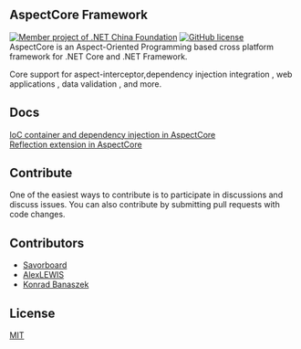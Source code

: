 ## AspectCore Framework
[![Member project of .NET China Foundation](https://github.com/dotnetcore/Home/blob/master/icons/member-project-of-netchina.png)](https://github.com/dotnetcore)
[![GitHub license](https://img.shields.io/badge/license-MIT-blue.svg)](https://github.com/dotnetcore/AspectCore/blob/dev/LICENSE)  
AspectCore is an Aspect-Oriented Programming based cross platform framework for .NET Core and .NET Framework.  
  
Core support for aspect-interceptor,dependency injection integration , web applications , data validation , and more.   
  
## Docs
[IoC container and dependency injection in AspectCore](https://github.com/dotnetcore/AspectCore-Framework/blob/master/docs/injector.md)  
[Reflection extension in AspectCore](https://github.com/dotnetcore/AspectCore-Framework/blob/master/docs/reflection-extensions.md)  

## Contribute
One of the easiest ways to contribute is to participate in discussions and discuss issues. You can also contribute by submitting pull requests with code changes.

## Contributors
* [Savorboard](https://github.com/yuleyule66)  
* [AlexLEWIS](https://github.com/alexinea)
* [Konrad Banaszek](https://github.com/thecorrado)

## License
[MIT](https://github.com/dotnetcore/AspectCore-Framework/blob/master/LICENSE)
